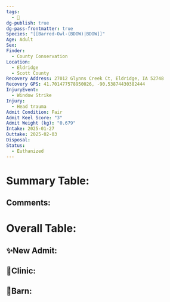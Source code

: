 ```yaml
---
tags:
  - 🦅
dg-publish: true
dg-pass-frontmatter: true
Species: "[[Barred-Owl-(BDOW)|BDOW]]"
Age: Adult
Sex: 
Finder:
  - County Conservation
Location:
  - Eldridge
  - Scott County
Recovery Address: 27012 Glynns Creek Ct, Eldridge, IA 52748
Recovery GPS: 41.701477578950026, -90.53874430382444
InjuryEvent:
  - Window Strike
Injury:
  - Head trauma
Admit Condition: Fair
Admit Keel Score: "3"
Admit Weight (kg): "0.679"
Intake: 2025-01-27
Outtake: 2025-02-03
Disposal: 
Status:
  - Euthanized
---
```


# Summary Table:


## Comments:


# Overall Table:

## ✨New Admit:



## 🏥Clinic:



## 🏡Barn:



